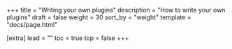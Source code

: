 +++
title = "Writing your own plugins"
description = "How to write your own plugins"
draft = false
weight = 30
sort_by = "weight"
template = "docs/page.html"

[extra]
lead = ""
toc = true
top = false
+++